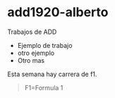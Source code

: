# add1920-alberto
Trabajos de ADD
* Ejemplo de trabajo
* otro ejemplo
* Otro mas

Esta semana hay carrera de f1.

> F1=Formula 1 
